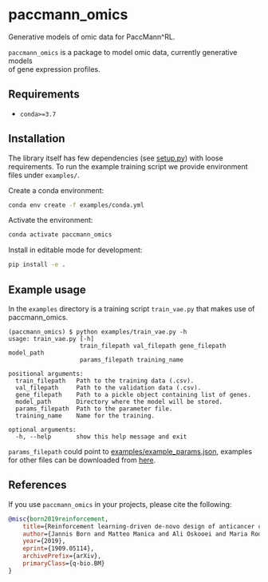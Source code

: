 # paccmann_omics

Generative models of omic data for PaccMann^RL.

`paccmann_omics` is a package to model omic data, currently generative models  
of gene expression profiles.

## Requirements

- `conda>=3.7`

## Installation

The library itself has few dependencies (see [setup.py](setup.py)) with loose requirements. 
To run the example training script we provide environment files under `examples/`.

Create a conda environment:

```sh
conda env create -f examples/conda.yml
```

Activate the environment:

```sh
conda activate paccmann_omics
```

Install in editable mode for development:

```sh
pip install -e .
```

## Example usage

In the `examples` directory is a training script `train_vae.py` that makes use
of paccmann_omics.

```console
(paccmann_omics) $ python examples/train_vae.py -h
usage: train_vae.py [-h]
                    train_filepath val_filepath gene_filepath model_path
                    params_filepath training_name

positional arguments:
  train_filepath   Path to the training data (.csv).
  val_filepath     Path to the validation data (.csv).
  gene_filepath    Path to a pickle object containing list of genes.
  model_path       Directory where the model will be stored.
  params_filepath  Path to the parameter file.
  training_name    Name for the training.

optional arguments:
  -h, --help       show this help message and exit
```

`params_filepath` could point to [examples/example_params.json](examples/example_params.json), examples for other files can be downloaded from [here](https://ibm.box.com/v/paccmann-pytoda-data).

## References

If you use `paccmann_omics` in your projects, please cite the following:

```bib
@misc{born2019reinforcement,
    title={Reinforcement learning-driven de-novo design of anticancer compounds conditioned on biomolecular profiles},
    author={Jannis Born and Matteo Manica and Ali Oskooei and Maria Rodriguez Martinez},
    year={2019},
    eprint={1909.05114},
    archivePrefix={arXiv},
    primaryClass={q-bio.BM}
}
```
